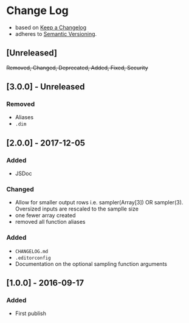 <!-- markdownlint-disable MD022 MD024 MD026 MD032 MD041 -->

# Change Log

- based on [Keep a Changelog](http://keepachangelog.com/)
- adheres to [Semantic Versioning](http://semver.org/).

## [Unreleased]
~~Removed, Changed, Deprecated, Added, Fixed, Security~~

## [3.0.0] - Unreleased
### Removed
- Aliases
- `.dim`

## [2.0.0] - 2017-12-05
### Added
- JSDoc
### Changed
- Allow for smaller output rows i.e. sampler(Array[3]) OR sampler(3). Oversized inputs are rescaled to the samplle size
- one fewer array created
- removed all function aliases
### Added
- `CHANGELOG.md`
- `.editorconfig`
- Documentation on the optional sampling function arguments

## [1.0.0] - 2016-09-17
### Added
- First publish
